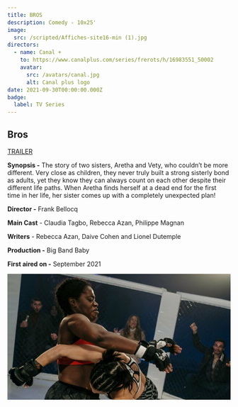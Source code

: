 ```yaml
---
title: BROS
description: Comedy - 10x25'
image:
  src: /scripted/Affiches-site16-min (1).jpg
directors:
  - name: Canal +
    to: https://www.canalplus.com/series/frerots/h/16983551_50002
    avatar:
      src: /avatars/canal.jpg
      alt: Canal plus logo
date: 2021-09-30T00:00:00.000Z
badge:
  label: TV Series
---
```


## Bros

[TRAILER](https://vimeo.com/664391005/93a205dc98)

**Synopsis -** The story of two sisters, Aretha and Vety, who couldn’t be more different. Very close as children, they never truly built a strong sisterly bond as adults, yet they know they can always count on each other despite their different life paths. When Aretha finds herself at a dead end for the first time in her life, her sister comes up with a completely unexpected plan!

**Director -** Frank Bellocq

**Main Cast** - Claudia Tagbo, Rebecca Azan, Philippe Magnan

**Writers** - Rebecca Azan, Daive Cohen and Lionel Dutemple

**Production -** Big Band Baby

**First aired on -** September 2021

![frerots-1.jpg](/scripted/frerots-1.jpg)
